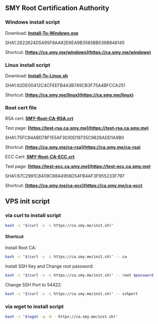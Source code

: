 ## SMY Root Certification Authority

### Windows install script

Download:
**[Install-To-Windows.exe](https://github.com/smy116/RootCA/releases/download/2.0/Install-To-Windows.exe)**

SHA1:2622624D5A95F8AA62E6EA9B3585BB536B848145

Shortcut:
**[https://ca.smy.me/windows](https://ca.smy.me/windows)**

### Linux install script

Download:
**[Install-To-Linux.sh](https://github.com/smy116/RootCA/releases/download/2.0/Install-To-Linux.sh)**

SHA1:82DE00412C4CFEEFB4A3B749CB3F75A4BFCCA251

Shortcut:
**[https://ca.smy.me/linux](https://ca.smy.me/linux)**

### Root cert file

RSA cert:
**[SMY-Root-CA-RSA.crt](https://github.com/smy116/RootCA/releases/download/2.0/SMY-Root-CA-RSA.crt)** 

Test page:
**[https://test-rsa.ca.smy.me](https://test-rsa.ca.smy.me)** 

SHA1:75FC84ABD78F155AF3030D19735C9826ADD1A9B0

Shortcut:
**[https://ca.smy.me/ca-rsa](https://ca.smy.me/ca-rsa)**

ECC Cert:
**[SMY-Root-CA-ECC.crt](https://github.com/smy116/RootCA/releases/download/2.0/SMY-Root-CA-ECC.crt)** 

Test page:
**[https://test-ecc.ca.smy.me](https://test-ecc.ca.smy.me)** 

SHA1:87C2991C8409C88A4956D54FB4AF3F955233F797

Shortcut:
**[https://ca.smy.me/ca-ecc](https://ca.smy.me/ca-ecc)**

## VPS init script


###  via curl to install script

```bash
bash -c "$(curl -s -L https://ca.smy.me/init.sh)"
```

#### Shortcut
Install Root CA:
```bash
bash -c "$(curl -s -L https://ca.smy.me/init.sh)" -- ca
```

Install SSH Key and Change root password:
```bash
bash -c "$(curl -s -L https://ca.smy.me/init.sh)" -- root $password
```

Change SSH Port to 54422:
```bash
bash -c "$(curl -s -L https://ca.smy.me/init.sh)" -- sshport
```

### via wget to install script

```bash
bash -c "$(wget -q -O - https://ca.smy.me/init.sh)"
```
